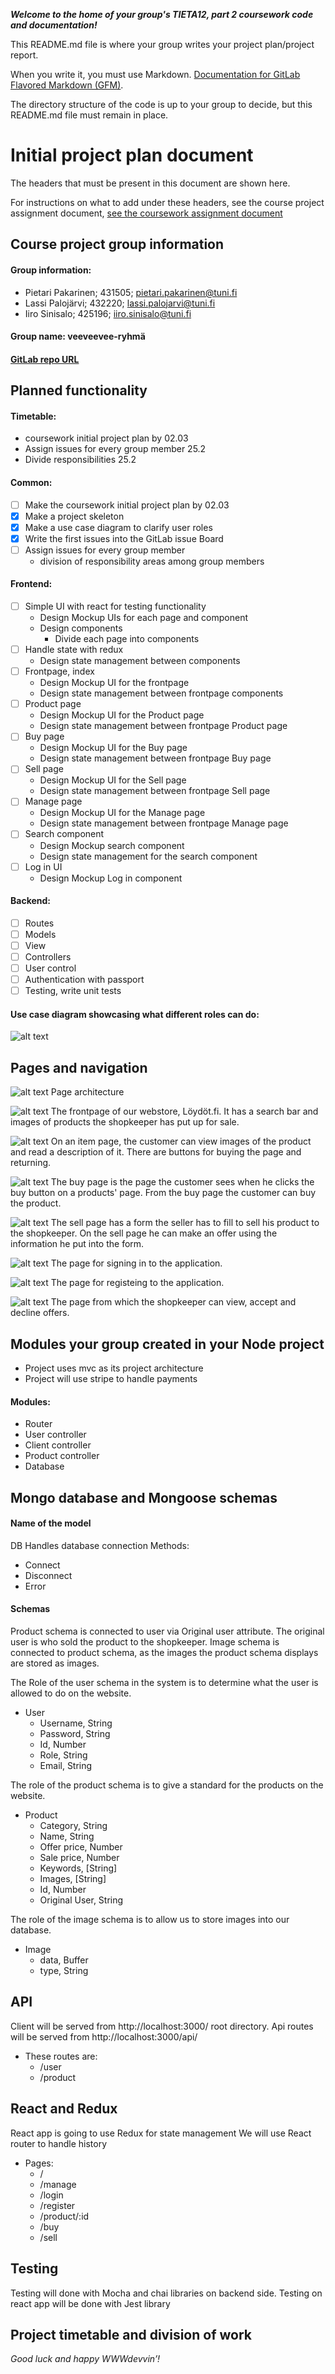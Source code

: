 ***Welcome to the home of your group's TIETA12, part 2 coursework code and documentation!***

This README.md file is where your group writes your project plan/project report.

When you write it, you must use Markdown. [Documentation for GitLab Flavored Markdown (GFM)](https://docs.gitlab.com/ee/user/markdown.html).

The directory structure of the code is up to your group to decide, but this README.md file must remain in place.

# Initial project plan document
The headers that must be present in this document are shown here. 

For instructions on what to add under these headers, see the course project assignment document, [see the coursework assignment document](https://docs.google.com/document/d/1ctG6mURrs1WlqwwPnMOFE_mSIEhZVCjp2XGefAZMdxQ/edit#heading=h.vsanic5plbto)

## Course project group information   
#### Group information: 
- Pietari Pakarinen; 431505; pietari.pakarinen@tuni.fi
- Lassi Palojärvi; 432220; lassi.palojarvi@tuni.fi
- Iiro Sinisalo; 425196; iiro.sinisalo@tuni.fi
#### Group name: veeveevee-ryhmä
#### [GitLab repo URL](https://course-gitlab.tuni.fi/tieta12-2019-2020/veeveevee-ryhma)

## Planned functionality   

#### Timetable:
- coursework initial project plan by 02.03
- Assign issues for every group member 25.2
- Divide responsibilities 25.2

#### Common:
- [ ] Make the coursework initial project plan by 02.03
- [x] Make a project skeleton
- [x] Make a use case diagram to clarify user roles
- [x] Write the first issues into the GitLab issue Board
- [ ] Assign issues for every group member
    - division of responsibility areas among group members

#### Frontend:
- [ ] Simple UI with react for testing functionality
    - Design Mockup UIs for each page and component
    - Design components
        - Divide each page into components
- [ ] Handle state with redux
    - Design state management between components
- [ ] Frontpage, index
    - Design Mockup UI for the frontpage
    - Design state management between frontpage components
- [ ] Product page
    - Design Mockup UI for the Product page
    - Design state management between frontpage Product page
- [ ] Buy page
    - Design Mockup UI for the Buy page
    - Design state management between frontpage Buy page
- [ ] Sell page
    - Design Mockup UI for the Sell page
    - Design state management between frontpage Sell page
- [ ] Manage page
    - Design Mockup UI for the Manage page
    - Design state management between frontpage Manage page
- [ ] Search component
    - Design Mockup search component
    - Design state management for the search component
- [ ] Log in UI
    - Design Mockup Log in component

#### Backend:
- [ ] Routes
- [ ] Models
- [ ] View
- [ ] Controllers
- [ ] User control
- [ ] Authentication with passport
- [ ] Testing, write unit tests

#### Use case diagram showcasing what different roles can do:

![alt text](media/WWWUseCase.jpg "Use case diagram showcasing what different roles can do")

## Pages and navigation    
![alt text](media/pages&navigation.png "Navigation")
Page architecture

![alt text](media/tieta12proto-frontpage.jpg "The frontpage of Löydöt.fi")
The frontpage of our webstore, Löydöt.fi. It has a search bar and images of products the shopkeeper has put up for sale.

![alt text](media/tieta12proto-item.jpg "The page the customer sees when he selects an item.")
On an item page, the customer can view images of the product and read a description of it. There are buttons for buying the page and returning.

![alt text](media/tieta12proto-Buy.jpg "The page the customer sees when buying products")
The buy page is the page the customer sees when he clicks the buy button on a products' page. From the buy page the customer can buy the product.

![alt text](media/tieta12proto-seller.jpg "The page the customer sees when selling products")
The sell page has a form the seller has to fill to sell his product to the shopkeeper. On the sell page he can make an offer using the information he put into the form.

![alt text](media/tieta12proto-Sign_in.jpg "The page for signing in to the application")
The page for signing in to the application.

![alt text](media/tieta12proto-Sign_up.jpg "The page for registeing to the application")
The page for registeing to the application.

![alt text](media/tieta12proto-Shopkeeper.jpg "The page from which the shopkeeper can view, accept and decline offers")
The page from which the shopkeeper can view, accept and decline offers.

## Modules your group created in your Node project
- Project uses mvc as its project architecture
- Project will use stripe to handle payments

#### Modules:
- Router
- User controller
- Client controller
- Product controller
- Database

## Mongo database and Mongoose schemas    

#### Name of the model
DB 
Handles database connection
Methods:
- Connect
- Disconnect
- Error

#### Schemas

Product schema is connected to user via Original user attribute. The original user is who sold the product to the shopkeeper.
Image schema is connected to product schema, as the images the product schema displays are stored as images.

The Role of the user schema in the system is to determine what the user is allowed to do on the website.
- User
    - Username, String
    - Password, String
    - Id, Number
    - Role, String
    - Email, String

The role of the product schema is to give a standard for the products on the website.
- Product
    - Category, String
    - Name, String
    - Offer price, Number
    - Sale price, Number
    - Keywords, [String]
    - Images, [String]
    - Id, Number
    - Original User, String

The role of the image schema is to allow us to store images into our database.
- Image
    - data, Buffer
    - type, String

## API
Client will be served from http://localhost:3000/ root directory.
Api routes will be served from http://localhost:3000/api/ 

- These routes are:
    - /user
    - /product

## React and Redux
React app is going to use Redux for state management
We will use React router to handle history

- Pages:
    - /
    - /manage
    - /login
    - /register
    - /product/:id
    - /buy
    - /sell

## Testing

Testing will done with Mocha and chai libraries on backend side.
Testing on react app will be done with Jest library

## Project timetable and division of work    


*Good luck and happy WWWdevvin’!*
